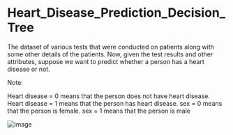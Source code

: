 # Heart_Disease_Prediction_Decision_Tree

The dataset of various tests that were conducted on patients along with some other details of the patients. 
Now, given the test results and other attributes, suppose we want to predict whether a person has a heart disease or not.



Note:

Heart disease = 0 means that the person does not have heart disease.
Heart disease = 1 means that the person has heart disease.
sex = 0 means that the person is female.
sex = 1 means that the person is male

![image](https://user-images.githubusercontent.com/77336311/232033471-80657074-b412-4929-b4c4-09f123fd4415.png)
